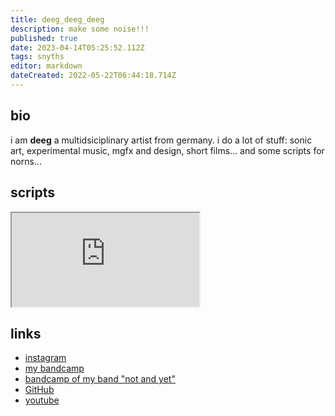 ```yaml
---
title: deeg_deeg_deeg
description: make some noise!!!
published: true
date: 2023-04-14T05:25:52.112Z
tags: snyths
editor: markdown
dateCreated: 2022-05-22T06:44:18.714Z
---
```


## bio

i am **deeg** a multidsiciplinary artist from germany. i do a lot of stuff: sonic art, experimental music, mgfx and design, short films... and some scripts for norns...

## scripts

<iframe src="https://p3r7.github.io/norns-gallery-render/?author=deeg_deeg_deeg "id="gallery-iframe"></iframe>

## links

- [instagram](https://www.instagram.com/deeg_deeg_deeg/)
- [my bandcamp](httpS://deeg.bandcamp.com)
- [bandcamp of my band "not and yet"](httpS://notandyet.bandcamp.com)
- [GitHub](https://github.com/deeg-deeg-deeg)
- [youtube](https://www.youtube.com/channel/UC73j9rzJYB-f8eGcwe_ffKg)
